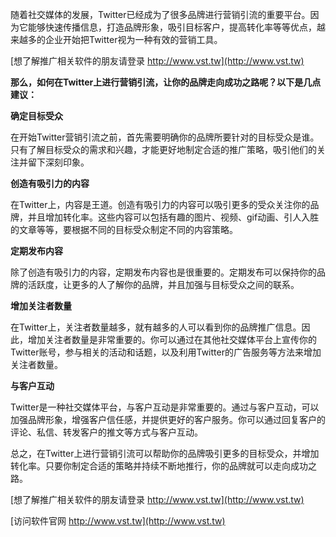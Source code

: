 随着社交媒体的发展，Twitter已经成为了很多品牌进行营销引流的重要平台。因为它能够快速传播信息，打造品牌形象，吸引目标客户，提高转化率等等优点，越来越多的企业开始把Twitter视为一种有效的营销工具。

[想了解推广相关软件的朋友请登录 http://www.vst.tw](http://www.vst.tw)

**那么，如何在Twitter上进行营销引流，让你的品牌走向成功之路呢？以下是几点建议：**

**确定目标受众**

在开始Twitter营销引流之前，首先需要明确你的品牌所要针对的目标受众是谁。只有了解目标受众的需求和兴趣，才能更好地制定合适的推广策略，吸引他们的关注并留下深刻印象。

**创造有吸引力的内容**

在Twitter上，内容是王道。创造有吸引力的内容可以吸引更多的受众关注你的品牌，并且增加转化率。这些内容可以包括有趣的图片、视频、gif动画、引人入胜的文章等等，要根据不同的目标受众制定不同的内容策略。

**定期发布内容**

除了创造有吸引力的内容，定期发布内容也是很重要的。定期发布可以保持你的品牌的活跃度，让更多的人了解你的品牌，并且加强与目标受众之间的联系。

**增加关注者数量**

在Twitter上，关注者数量越多，就有越多的人可以看到你的品牌推广信息。因此，增加关注者数量是非常重要的。你可以通过在其他社交媒体平台上宣传你的Twitter账号，参与相关的活动和话题，以及利用Twitter的广告服务等方法来增加关注者数量。

**与客户互动**

Twitter是一种社交媒体平台，与客户互动是非常重要的。通过与客户互动，可以加强品牌形象，增强客户信任感，并提供更好的客户服务。你可以通过回复客户的评论、私信、转发客户的推文等方式与客户互动。

总之，在Twitter上进行营销引流可以帮助你的品牌吸引更多的目标受众，并增加转化率。只要你制定合适的策略并持续不断地推行，你的品牌就可以走向成功之路。

[想了解推广相关软件的朋友请登录 http://www.vst.tw](http://www.vst.tw)


[访问软件官网 http://www.vst.tw](http://www.vst.tw)
